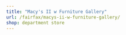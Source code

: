 ```yaml
---
title: "Macy's II w Furniture Gallery"
url: /fairfax/macys-ii-w-furniture-gallery/
shop: department store
---
```

